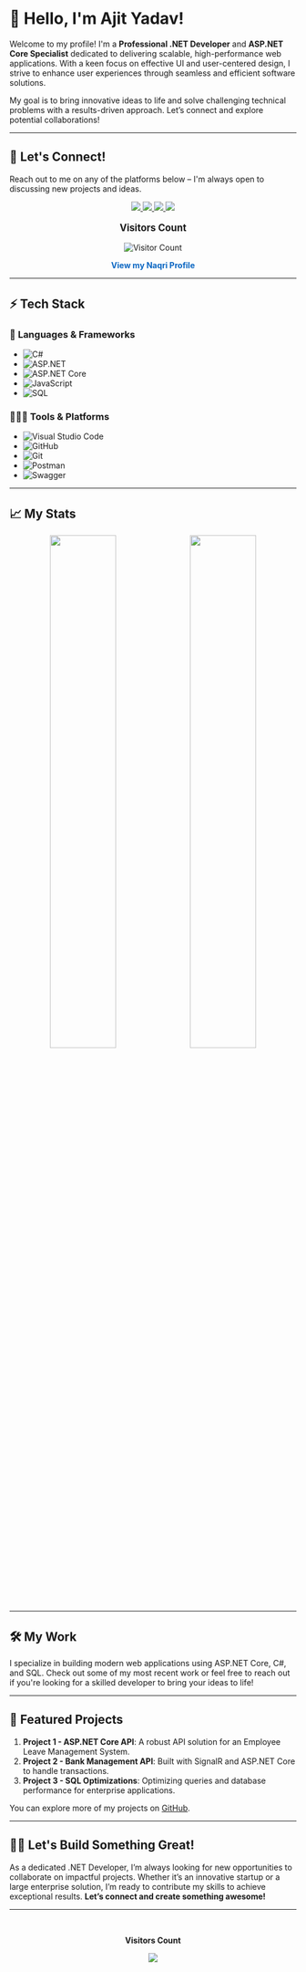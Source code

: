 # 👋 Hello, I'm Ajit Yadav!

Welcome to my profile! I'm a **Professional .NET Developer** and **ASP.NET Core Specialist** dedicated to delivering scalable, high-performance web applications. With a keen focus on effective UI and user-centered design, I strive to enhance user experiences through seamless and efficient software solutions.

My goal is to bring innovative ideas to life and solve challenging technical problems with a results-driven approach. Let’s connect and explore potential collaborations!

---

## 🔗 Let's Connect!

Reach out to me on any of the platforms below – I'm always open to discussing new projects and ideas.

<p align="center">
  <a href="https://www.linkedin.com/in/ajit-yadav-059a212a6/" target="_blank">
    <img src="https://img.shields.io/badge/LinkedIn-0077B5?style=for-the-badge&logo=linkedin&logoColor=white" />
  </a>
  <a href="https://www.instagram.com/mr.ajuu_yadav0307/" target="_blank">
    <img src="https://img.shields.io/badge/Instagram-E4405F?style=for-the-badge&logo=instagram&logoColor=white" />
  </a>
  <a href="https://wa.me/919999999999" target="_blank">
    <img src="https://img.shields.io/badge/WhatsApp-25D366?style=for-the-badge&logo=whatsapp&logoColor=white" />
  </a>
  <a href="mailto:aj1221yadav@gmail.com" target="_blank">
    <img src="https://img.shields.io/badge/Gmail-D14836?style=for-the-badge&logo=gmail&logoColor=white" />
  </a>
  <p align="center" style="font-size: 1.2em; font-weight: bold;">Visitors Count</p>
  <p align="center">
    <img align="center" src="https://profile-counter.glitch.me/{ajityadav}/count.svg" alt="Visitor Count"/>
  </p>
  <!-- Link to Naqri Profile -->
  <p align="center">
    <a href="https://www.naukri.com/mnjuser/profile" target="_blank" style="text-decoration: none; color: #0A66C2; font-size: 1em;">
      <b>View my Naqri Profile</b>
    </a>
  </p>
</div>

</p>


---

## ⚡ Tech Stack

### 🚀 **Languages & Frameworks**
- ![C#](https://img.shields.io/badge/C%23-239120?style=for-the-badge&logo=c-sharp&logoColor=white)
- ![ASP.NET](https://img.shields.io/badge/ASP.NET-512BD4?style=for-the-badge&logo=.net&logoColor=white)
- ![ASP.NET Core](https://img.shields.io/badge/ASP.NET_Core-512BD4?style=for-the-badge&logo=.net&logoColor=white)
- ![JavaScript](https://img.shields.io/badge/JavaScript-323330?style=for-the-badge&logo=javascript&logoColor=F7DF1E)
- ![SQL](https://img.shields.io/badge/SQL-CC2927?style=for-the-badge&logo=sql&logoColor=white)

### 🧑🏻‍💻 **Tools & Platforms**
- ![Visual Studio Code](https://img.shields.io/badge/Visual_Studio_Code-0078D4?style=for-the-badge&logo=visual%20studio%20code&logoColor=white)
- ![GitHub](https://img.shields.io/badge/GitHub-100000?style=for-the-badge&logo=github&logoColor=white)
- ![Git](https://img.shields.io/badge/Git-F05032?style=for-the-badge&logo=git&logoColor=white)
- ![Postman](https://img.shields.io/badge/Postman-FF6C37?style=for-the-badge&logo=Postman&logoColor=white)
- ![Swagger](https://img.shields.io/badge/Swagger-85EA2D?style=for-the-badge&logo=swagger&logoColor=black)

---

## 📈 My Stats

<p align="center">
  <img width="48%" src="https://github-readme-stats.vercel.app/api?username=ajityadav&show_icons=true&hide_border=true&theme=radical" />
  <img width="48%" src="https://github-readme-streak-stats.herokuapp.com/?user=ajityadav&hide_border=true&theme=radical" />
</p>

---

## 🛠️ My Work

I specialize in building modern web applications using ASP.NET Core, C#, and SQL. Check out some of my most recent work or feel free to reach out if you're looking for a skilled developer to bring your ideas to life!

---

## 🌟 Featured Projects

1. **Project 1 - ASP.NET Core API**: A robust API solution for an Employee Leave Management System.
2. **Project 2 - Bank Management API**: Built with SignalR and ASP.NET Core to handle transactions.
3. **Project 3 - SQL Optimizations**: Optimizing queries and database performance for enterprise applications.

You can explore more of my projects on [GitHub](https://github.com/Ajityadav0007).

---

## 🧑‍💻 Let's Build Something Great!

As a dedicated .NET Developer, I’m always looking for new opportunities to collaborate on impactful projects. Whether it’s an innovative startup or a large enterprise solution, I’m ready to contribute my skills to achieve exceptional results. **Let’s connect and create something awesome!**

---

<div align="center">
  <br><p align="center"><b>Visitors Count</b></p>
  <p align="center"><img align="center" src="https://profile-counter.glitch.me/{ajityadav}/count.svg" /></p>
  <br>
</div>
